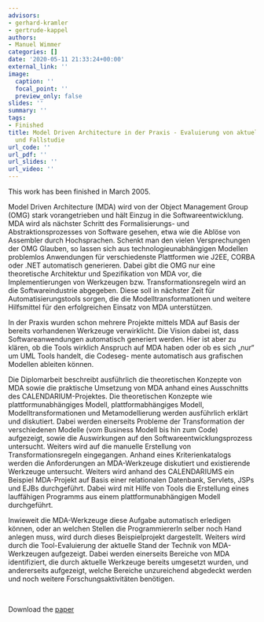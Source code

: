 ```yaml
---
advisors:
- gerhard-kramler
- gertrude-kappel
authors:
- Manuel Wimmer
categories: []
date: '2020-05-11 21:33:24+00:00'
external_link: ''
image:
  caption: ''
  focal_point: ''
  preview_only: false
slides: ''
summary: ''
tags:
- Finished
title: Model Driven Architecture in der Praxis - Evaluierung von aktuellen Werkzeugen
  und Fallstudie
url_code: ''
url_pdf: ''
url_slides: ''
url_video: ''
---
```


This work has been finished in March 2005.

Model Driven Architecture (MDA) wird von der Object Management Group (OMG) stark vorangetrieben und hält Einzug in die Softwareentwicklung. MDA wird als nächster Schritt des Formalisierungs- und Abstraktionsprozesses von Software gesehen, etwa wie die Ablöse von Assembler durch Hochsprachen. Schenkt man den vielen Versprechungen der OMG Glauben, so lassen sich aus technologieunabhängigen Modellen problemlos Anwendungen für verschiedenste Plattformen wie J2EE, CORBA oder .NET automatisch generieren. Dabei gibt die OMG nur eine theoretische Architektur und Spezifikation von MDA vor, die Implementierungen von Werkzeugen bzw. Transformationsregeln wird an die Softwareindustrie abgegeben. Diese soll in nächster Zeit für Automatisierungstools sorgen, die die Modelltransformationen und weitere Hilfsmittel für den erfolgreichen Einsatz von MDA unterstützen.

In der Praxis wurden schon mehrere Projekte mittels MDA auf Basis der bereits vorhandenen Werkzeuge verwirklicht. Die Vision dabei ist, dass Softwareanwendungen automatisch generiert werden. Hier ist aber zu klären, ob die Tools wirklich Anspruch auf MDA haben oder ob es sich „nur“ um UML Tools handelt, die Codeseg- mente automatisch aus grafischen Modellen ableiten können.

Die Diplomarbeit beschreibt ausführlich die theoretischen Konzepte von MDA sowie die praktische Umsetzung von MDA anhand eines Ausschnitts des CALENDARIUM-Projektes. Die theoretischen Konzepte wie plattformunabhängiges Modell, plattformabhängiges Modell, Modelltransformationen und Metamodellierung werden ausführlich erklärt und diskutiert. Dabei werden einerseits Probleme der Transformation der verschiedenen Modelle (vom Business Modell bis hin zum Code) aufgezeigt, sowie die Auswirkungen auf den Softwareentwicklungsprozess untersucht. Weiters wird auf die manuelle Erstellung von Transformationsregeln eingegangen. Anhand eines Kriterienkatalogs werden die Anforderungen an MDA-Werkzeuge diskutiert und existierende Werkzeuge untersucht. Weiters wird anhand des CALENDARIUMS ein Beispiel MDA-Projekt auf Basis einer relationalen Datenbank, Servlets, JSPs und EJBs durchgeführt. Dabei wird mit Hilfe von Tools die Erstellung eines lauffähigen Programms aus einem plattformunabhängigen Modell durchgeführt.

Inwieweit die MDA-Werkzeuge diese Aufgabe automatisch erledigen können, oder an welchen Stellen die ProgrammiererIn selber noch Hand anlegen muss, wird durch dieses Beispielprojekt dargestellt. Weiters wird durch die Tool-Evaluierung der aktuelle Stand der Technik von MDA-Werkzeugen aufgezeigt. Dabei werden einerseits Bereiche von MDA identifiziert, die durch aktuelle Werkzeuge bereits umgesetzt wurden, und andererseits aufgezeigt, welche Bereiche unzureichend abgedeckt werden und noch weitere Forschungsaktivitäten benötigen.

&nbsp;

 Download the [paper](https://www.big.tuwien.ac.at/app/uploads/2016/10/Wimmer_paper.pdf)